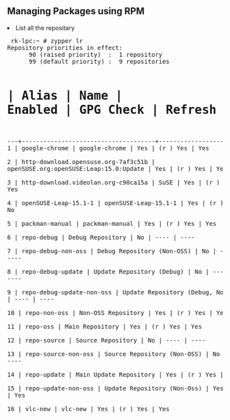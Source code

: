 Managing Packages using RPM
-----------------------------------
<li>List all the repositary</li>
<pre>
 rk-lpc:~ # zypper lr 
Repository priorities in effect:                                                                       (See 'zypper lr -P' for details)
      90 (raised priority)  :  1 repository  
      99 (default priority) :  9 repositories

#  | Alias                               | Name                                   | Enabled | GPG Check | Refresh
---+-------------------------------------+----------------------------------------+---------+-----------+--------
 1 | google-chrome                       | google-chrome                          | Yes     | (r ) Yes  | Yes    
 2 | http-download.opensuse.org-7af3c51b | openSUSE.org:openSUSE:Leap:15.0:Update | Yes     | (r ) Yes  | Yes    
 3 | http-download.videolan.org-c90ca15a | SuSE                                   | Yes     | (r ) Yes  | Yes    
 4 | openSUSE-Leap-15.1-1                | openSUSE-Leap-15.1-1                   | Yes     | (r ) Yes  | No     
 5 | packman-manual                      | packman-manual                         | Yes     | (r ) Yes  | Yes    
 6 | repo-debug                          | Debug Repository                       | No      | ----      | ----   
 7 | repo-debug-non-oss                  | Debug Repository (Non-OSS)             | No      | ----      | ----   
 8 | repo-debug-update                   | Update Repository (Debug)              | No      | ----      | ----   
 9 | repo-debug-update-non-oss           | Update Repository (Debug, Non-OSS)     | No      | ----      | ----   
10 | repo-non-oss                        | Non-OSS Repository                     | Yes     | (r ) Yes  | Yes    
11 | repo-oss                            | Main Repository                        | Yes     | (r ) Yes  | Yes    
12 | repo-source                         | Source Repository                      | No      | ----      | ----   
13 | repo-source-non-oss                 | Source Repository (Non-OSS)            | No      | ----      | ----   
14 | repo-update                         | Main Update Repository                 | Yes     | (r ) Yes  | Yes    
15 | repo-update-non-oss                 | Update Repository (Non-Oss)            | Yes     | (r ) Yes  | Yes    
16 | vlc-new                             | vlc-new                                | Yes     | (r ) Yes  | Yes 
</pre>


